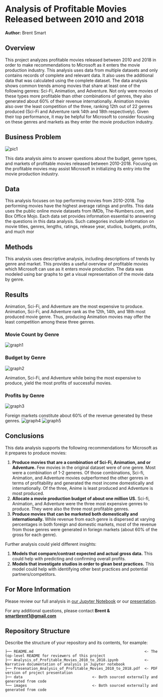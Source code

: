 # Analysis of Profitable Movies Released between 2010 and 2018

**Author:** Brent Smart

## Overview

This project analyzes profitable movies released between 2010 and 2018 in order to make recommendations to Microsoft as it enters the movie production industry. This analysis uses data from multiple datasets and only contains records of complete and relevant data. It also uses the additional data that was calculated using the complete dataset. The data analysis shows common trends among movies that share at least one of the following genres: Sci-Fi, Animation, and Adventure. Not only were movies of these types more profitable than other combinations of genres, they also generated about 60% of their revenue internationally. Animation movies also over the least competition of the three, ranking 12th out of 22 genres produced (Sci-Fi and Adventure rank 14th and 18th respectively). Given their top performance, it may be helpful for Microsoft to consider focusing on these genres and markets as they enter the movie production industry.

## Business Problem
![pic1](https://external-content.duckduckgo.com/iu/?u=https%3A%2F%2Fmedia.giphy.com%2Fmedia%2FxTiTnGeUsWOEwsGoG4%2Fgiphy.gif&f=1&nofb=1)

This data analysis aims to answer questions about the budget, genre types, and markets of profitable movies released between 2010-2018. Focusing on the profitable movies may assist Microsoft in initializing its entry into the movie production industry.

## Data
This analysis focuses on top performing movies from 2010-2018. Top performing movies have the highest average ratings and profits. This data uses the public online movie datasets from IMDb, The-Numbers.com, and Box Office Mojo. Each data set provides information essential to answering the questions in this data analysis. Such categories include information on movie titles, genres, lengths, ratings, release year, studios, budgets, profits, and much mor

## Methods

This analysis uses descriptive analysis, including descriptions of trends by genre and market. This provides a useful overview of profitable movies which Microsoft can use as it enters movie production. The data was modeled using bar graphs to get a visual representation of the movie data by genre.

## Results

Animation, Sci-Fi, and Adventure are the most expensive to produce. Animation, Sci-Fi, and Adventure rank as the 12th, 14th, and 18th most produced movie genre. Thus, producing Animation movies may offer the least competition among these three genres. 

### Movie Count by Genre
![graph1](https://github.com/smartbre/Analysis_of_Profitable_Movies_2010_to_2018/blob/main/images/Movie_count_by_genre.png?raw=true)

### Budget by Genre
![graph2](https://github.com/smartbre/Analysis_of_Profitable_Movies_2010_to_2018/blob/main/images/budget_by_genre.png?raw=true)

Animation, Sci-Fi, and Adventure while being the most expensive to produce, yield the most profits of successful movies. 

### Profits by Genre
![graph3](https://github.com/smartbre/Analysis_of_Profitable_Movies_2010_to_2018/blob/main/images/profit_by_genre.png?raw=true)

Foreign markets constitute about 60% of the revenue generated by these genres.
![graph4](https://github.com/smartbre/Analysis_of_Profitable_Movies_2010_to_2018/blob/main/images/gross_bymarket.png?raw=true)
![graph5](https://github.com/smartbre/Analysis_of_Profitable_Movies_2010_to_2018/blob/main/images/percentage_gross.png?raw=true)

## Conclusions

This data analysis supports the following recommendations for Microsoft as it prepares to produce movies: 
 
1. **Produce movies that are a combination of Sci-Fi, Animation, and or Adventure.** Few movies in the original dataset were of one genre. Most were a combination of 1-2 generes. Of those combinations, Sci-fi, Animation, and Adventure movies outperformed the other genres in terms of profitability and generated the most income domestically and internationally. Of the three, Anime is least produced and Adventure is most produced.
2. **Allocate a movie production budget of about one million US.** Sci-fi, Animation, and Adventure were the three most expensive genres to produce. They were also the three most profitable genres. 
4. **Produce movies that can be marketed both domestically and internationally.** While revenue from each genre is dispersed at varying percentages in both foreign and domestic markets, most of the revenue from those genres were generated in foriegn markets (about 60% of the gross for each genre).



Further analysis could yield different insights:
1. **Models that compare/contrast expected and actual gross data.** This could help with predicting and confirming overall profits.
2. **Models that investigate studios in order to glean best practices.** This model could help with identifying other best practices and potential partners/competitors. 


## For More Information

Please review our full analysis in [our Jupyter Notebook](./Analysis_of_Profitable_Movies_2010_to_2018.ipynb) or our [presentation](./Presenation_Analysis_of_Profitable_Movies_2010_to_2018.pdf).

For any additional questions, please contact **Brent & smartbrent1@gmail.com**

## Repository Structure

Describe the structure of your repository and its contents, for example:

```
├── README.md                                                   <- The top-level README for reviewers of this project
├── Analysis_of_Profitable_Movies_2010_to_2018.ipynb            <- Narrative documentation of analysis in Jupyter notebook
├── Presenation_Analysis_of_Profitable_Movies_2010_to_2018.pdf  <- PDF version of project presentation
├── data                                <- Both sourced externally and generated from code
└── images                              <- Both sourced externally and generated from code
```

